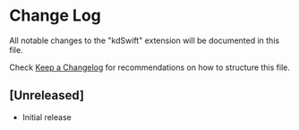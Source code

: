 # Change Log
All notable changes to the "kdSwift" extension will be documented in this file.

Check [Keep a Changelog](http://keepachangelog.com/) for recommendations on how to structure this file.

## [Unreleased]
- Initial release